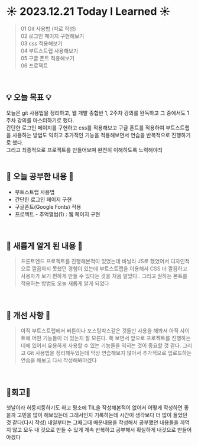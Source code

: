 # ☀️ 2023.12.21 Today I Learned ☀️
>01 Git 사용법 (따로 작성) <br/>
02 로그인 페이지 구현해보기 <br/>
03 css 적용해보기 <br/>
04 부트스트랩 사용해보기 <br/>
05 구글 폰트 적용해보기 <br/>
06 프로젝트 <br/>
<br/>

## 💡 오늘 목표 💡
오늘은 git 사용법을 정리하고, 웹 개발 종합반 1, 2주차 강의를 완독하고 그 중에서도 1주차 강의를 마스터하기로 했다. <br/>
간단한 로그인 페이지를 구현하고 css를 적용해보고 구글 폰트를 적용하여 부트스트랩을 사용하는 방법도 익히고 추가적인 기능을 적용해보면서 연습을 반복적으로 진행하기로 했다.<br/>
그리고 최종적으로 프로젝트를 만들어보며 완전히 이해하도록 노력해야즤 <br/>
<br/>

## 📖 오늘 공부한 내용 📖
- 부트스트랩 사용법
- 간단한 로그인 페이지 구현 
- 구글폰트(Google Fonts) 적용
- 프로젝트 - 추억앨범(1) : 웹 페이지 구현
<br/>

## 📖 새롭게 알게 된 내용 📖
>프론트엔드 프로젝트를 진행해본적이 있었는데  바닐라 JS로 했었어서 디자인적으로 깔끔하지 못했던 경험이 있는데 부트스트랩을 이용해서 CSS 더 깔끔하고 사용자가 보기 편하게 만들 수 있다는 것을 처음 알았다.. 그리고 원하는 폰트를 적용하는 방법도 오늘 새롭게 알게 되었다
<br/>

## 📁 개선 사항 📁
>아직 부트스트랩에서 버튼이나 포스팅박스같은 것들만 사용을 해봐서 아직 사이트에 어떤 기능들이 더 있는지 잘 모른다. 쭉 보면서 앞으로 프로젝트를 진행하는데에 있어서 유용하게 사용할 수 있는 기능들을 익히는 것이 중요할 것 같다. 그리고 Git 사용법을 정리해두었는데 막상 연습해보지 않아서 추가적으로 업로드하는 연습을 해보고 다시 작성해봐야겠다
<br/>

## 🧸회고🧸
첫날이라 허둥지둥하기도 하고 평소에 TIL을 작성해본적이 없어서 어떻게 작성하면 좋을까 고민을 많이 해보았는데 그래서인지 기록하는데 시간이 생각보다 더 많이 들었던 것 같다(다시 작성) 내일부터는 그때그때 배운내용을 작성해서 공부했던 내용들을 까먹지 않고 모두 내 것으로 만들 수 있게 계속 반복하고 공부해서 확실하게 내것으로 만들어야겠다
